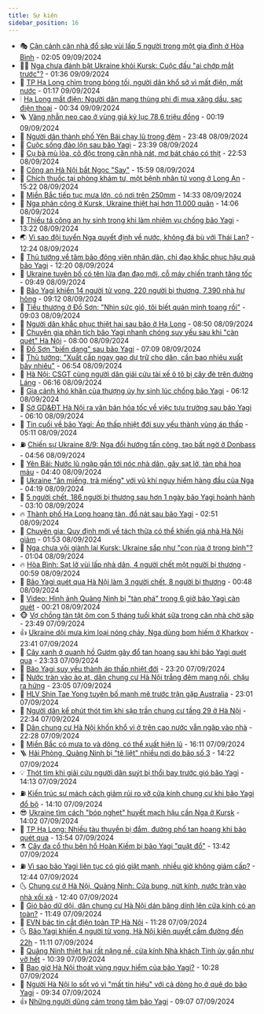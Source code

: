 ```yaml
---
title: Sự kiện
sidebar_position: 16
---
```


<!-- dantri-su-kien:START -->
- 🎭 [Cận cảnh căn nhà đổ sập vùi lấp 5 người trong một gia đình ở Hòa Bình](https://dantri.com.vn/xa-hoi/can-canh-can-nha-do-sap-vui-lap-5-nguoi-trong-mot-gia-dinh-o-hoa-binh-20240909083536468.htm) - 02:05 09/09/2024
- 👨‍🏫 [Nga chưa đánh bật Ukraine khỏi Kursk: Cuộc đấu &quot;ai chớp mắt trước&quot;?](https://dantri.com.vn/the-gioi/nga-chua-danh-bat-ukraine-khoi-kursk-cuoc-dau-ai-chop-mat-truoc-20240830185028297.htm) - 01:36 09/09/2024
- 🌮 [TP Hạ Long chìm trong bóng tối, người dân khổ sở vì mất điện, mất nước](https://dantri.com.vn/xa-hoi/tp-ha-long-chim-trong-bong-toi-nguoi-dan-kho-so-vi-mat-dien-mat-nuoc-20240909002653728.htm) - 01:17 09/09/2024
- 🕯 [Hạ Long mất điện: Người dân mang thùng phi đi mua xăng dầu, sạc điện thoại](https://dantri.com.vn/xa-hoi/ha-long-mat-dien-nguoi-dan-mang-thung-phi-di-mua-xang-dau-sac-dien-thoai-20240909020359121.htm) - 00:34 09/09/2024
- 🪜 [Vàng nhẫn neo cao ở vùng giá kỷ lục 78,6 triệu đồng](https://dantri.com.vn/kinh-doanh/vang-nhan-neo-cao-o-vung-gia-ky-luc-786-trieu-dong-20240909071206385.htm) - 00:19 09/09/2024
- 🐘 [Người dân thành phố Yên Bái chạy lũ trong đêm](https://dantri.com.vn/xa-hoi/nguoi-dan-thanh-pho-yen-bai-chay-lu-trong-dem-20240909003202241.htm) - 23:48 08/09/2024
- 🤔 [Cuộc sống đảo lộn sau bão Yagi](https://dantri.com.vn/xa-hoi/cuoc-song-dao-lon-sau-bao-yagi-20240909011939063.htm) - 23:39 08/09/2024
- 🧠 [Cụ bà mù lòa, cô độc trong căn nhà nát, mơ bát cháo có thịt](https://dantri.com.vn/tam-long-nhan-ai/cu-ba-mu-loa-co-doc-trong-can-nha-nat-mo-bat-chao-co-thit-20240904135256606.htm) - 22:53 08/09/2024
- 📝 [Công an Hà Nội bắt Ngọc &quot;Say&quot;](https://dantri.com.vn/phap-luat/cong-an-ha-noi-bat-ngoc-say-20240908225615445.htm) - 15:59 08/09/2024
- 🦏 [Chích thuốc tại phòng khám tư, một bệnh nhân tử vong ở Long An](https://dantri.com.vn/xa-hoi/chich-thuoc-tai-phong-kham-tu-mot-benh-nhan-tu-vong-o-long-an-20240908213550570.htm) - 15:22 08/09/2024
- 🥰 [Miền Bắc tiếp tục mưa lớn, có nơi trên 250mm](https://dantri.com.vn/xa-hoi/mien-bac-tiep-tuc-mua-lon-co-noi-tren-250mm-20240908212903158.htm) - 14:33 08/09/2024
- 🤗 [Nga phản công ở Kursk, Ukraine thiệt hại hơn 11.000 quân](https://dantri.com.vn/the-gioi/nga-phan-cong-o-kursk-ukraine-thiet-hai-hon-11000-quan-20240908205308160.htm) - 14:06 08/09/2024
- 🌈 [Thiếu tá công an hy sinh trong khi làm nhiệm vụ chống bão Yagi](https://dantri.com.vn/xa-hoi/thieu-ta-cong-an-hy-sinh-trong-khi-lam-nhiem-vu-chong-bao-yagi-20240908201723551.htm) - 13:22 08/09/2024
- 🌏 [Vì sao đội tuyển Nga quyết định về nước, không đá bù với Thái Lan?](https://dantri.com.vn/the-thao/vi-sao-doi-tuyen-nga-quyet-dinh-ve-nuoc-khong-da-bu-voi-thai-lan-20240908192403010.htm) - 12:24 08/09/2024
- 💄 [Thủ tướng về tâm bão động viên nhân dân, chỉ đạo khắc phục hậu quả bão Yagi](https://dantri.com.vn/xa-hoi/thu-tuong-ve-tam-bao-dong-vien-nhan-dan-chi-dao-khac-phuc-hau-qua-bao-yagi-20240908191053129.htm) - 12:20 08/09/2024
- 👺 [Ukraine tuyên bố có tên lửa đạn đạo mới, cỗ máy chiến tranh tăng tốc](https://dantri.com.vn/the-gioi/ukraine-tuyen-bo-co-ten-lua-dan-dao-moi-co-may-chien-tranh-tang-toc-20240905124919541.htm) - 09:49 08/09/2024
- 👹 [Bão Yagi khiến 14 người tử vong, 220 người bị thương, 7.390 nhà hư hỏng](https://dantri.com.vn/xa-hoi/bao-yagi-khien-14-nguoi-tu-vong-220-nguoi-bi-thuong-7390-nha-hu-hong-20240908155519764.htm) - 09:12 08/09/2024
- 🌊 [Tiểu thương ở Đồ Sơn: &quot;Nhìn sức gió, tôi biết quán mình toang rồi&quot;](https://dantri.com.vn/xa-hoi/tieu-thuong-o-do-son-nhin-suc-gio-toi-biet-quan-minh-toang-roi-20240908153553718.htm) - 09:03 08/09/2024
- 🤠 [Người dân khắc phục thiệt hại sau bão ở Hạ Long](https://dantri.com.vn/xa-hoi/nguoi-dan-khac-phuc-thiet-hai-sau-bao-o-ha-long-20240908154709489.htm) - 08:50 08/09/2024
- 🎊 [Chuyên gia phân tích bão Yagi nhanh chóng suy yếu sau khi &quot;càn quét&quot; Hà Nội](https://dantri.com.vn/xa-hoi/chuyen-gia-phan-tich-bao-yagi-nhanh-chong-suy-yeu-sau-khi-can-quet-ha-noi-20240908144027061.htm) - 08:00 08/09/2024
- 🐘 [Đồ Sơn &quot;biến dạng&quot; sau bão Yagi](https://dantri.com.vn/xa-hoi/do-son-bien-dang-sau-bao-yagi-20240908135452988.htm) - 07:09 08/09/2024
- 💂 [Thủ tướng: &quot;Xuất cấp ngay gạo dự trữ cho dân, cần bao nhiêu xuất bấy nhiêu&quot;](https://dantri.com.vn/xa-hoi/thu-tuong-xuat-cap-ngay-gao-du-tru-cho-dan-can-bao-nhieu-xuat-bay-nhieu-20240908101607509.htm) - 06:54 08/09/2024
- 👹 [Hà Nội: CSGT cùng người dân giải cứu tài xế ô tô bị cây đè trên đường Láng](https://dantri.com.vn/xa-hoi/ha-noi-csgt-cung-nguoi-dan-giai-cuu-tai-xe-o-to-bi-cay-de-tren-duong-lang-20240908124959077.htm) - 06:16 08/09/2024
- 🦒 [Gia cảnh khó khăn của thượng úy hy sinh lúc chống bão Yagi](https://dantri.com.vn/doi-song/gia-canh-kho-khan-cua-thuong-uy-hy-sinh-luc-chong-bao-yagi-20240908131028519.htm) - 06:12 08/09/2024
- 🗽 [Sở GD&amp;ĐT Hà Nội ra văn bản hỏa tốc về việc tựu trường sau bão Yagi](https://dantri.com.vn/giao-duc/so-gddt-ha-noi-ra-van-ban-hoa-toc-ve-viec-tuu-truong-sau-bao-yagi-20240908130247289.htm) - 06:10 08/09/2024
- 💄 [Tin cuối về bão Yagi: Áp thấp nhiệt đới suy yếu thành vùng áp thấp](https://dantri.com.vn/xa-hoi/tin-cuoi-ve-bao-yagi-ap-thap-nhiet-doi-suy-yeu-thanh-vung-ap-thap-20240908114220571.htm) - 05:11 08/09/2024
- ⛽️ [Chiến sự Ukraine 8/9: Nga đổi hướng tấn công, tạo bất ngờ ở Donbass](https://dantri.com.vn/the-gioi/chien-su-ukraine-89-nga-doi-huong-tan-cong-tao-bat-ngo-o-donbass-20240908114442226.htm) - 04:56 08/09/2024
- 🥷 [Yên Bái: Nước lũ ngập gần tới nóc nhà dân, gây sạt lở, tàn phá hoa màu](https://dantri.com.vn/xa-hoi/yen-bai-nuoc-lu-ngap-gan-toi-noc-nha-dan-gay-sat-lo-tan-pha-hoa-mau-20240908111557854.htm) - 04:40 08/09/2024
- 🤖 [Ukraine &quot;ăn miếng, trả miếng&quot; với vũ khí nguy hiểm hàng đầu của Nga](https://dantri.com.vn/the-gioi/ukraine-an-mieng-tra-mieng-voi-vu-khi-nguy-hiem-hang-dau-cua-nga-20240908111311725.htm) - 04:19 08/09/2024
- 🌊 [5 người chết, 186 người bị thương sau hơn 1 ngày bão Yagi hoành hành](https://dantri.com.vn/xa-hoi/5-nguoi-chet-186-nguoi-bi-thuong-sau-hon-1-ngay-bao-yagi-hoanh-hanh-20240908095340758.htm) - 03:10 08/09/2024
- 🔥 [Thành phố Hạ Long hoang tàn, đổ nát sau bão Yagi](https://dantri.com.vn/xa-hoi/thanh-pho-ha-long-hoang-tan-do-nat-sau-bao-yagi-20240908095112633.htm) - 02:51 08/09/2024
- 🦏 [Chuyên gia: Quy định mới về tách thửa có thể khiến giá nhà Hà Nội giảm](https://dantri.com.vn/bat-dong-san/chuyen-gia-quy-dinh-moi-ve-tach-thua-co-the-khien-gia-nha-ha-noi-giam-20240906131116028.htm) - 01:53 08/09/2024
- 🐘 [Nga chưa vội giành lại Kursk: Ukraine sắp như &quot;con rùa ở trong bình&quot;?](https://dantri.com.vn/the-gioi/nga-chua-voi-gianh-lai-kursk-ukraine-sap-nhu-con-rua-o-trong-binh-20240904154309769.htm) - 01:04 08/09/2024
- 🔥 [Hòa Bình: Sạt lở vùi lấp nhà dân, 4 người chết một người bị thương](https://dantri.com.vn/xa-hoi/hoa-binh-sat-lo-vui-lap-nha-dan-4-nguoi-chet-mot-nguoi-bi-thuong-20240908074752558.htm) - 00:59 08/09/2024
- 💼 [Bão Yagi quét qua Hà Nội làm 3 người chết, 8 người bị thương](https://dantri.com.vn/xa-hoi/bao-yagi-quet-qua-ha-noi-lam-3-nguoi-chet-8-nguoi-bi-thuong-20240908072759738.htm) - 00:48 08/09/2024
- 🚀 [Video: Hình ảnh Quảng Ninh bị &quot;tàn phá&quot; trong 6 giờ bão Yagi càn quét](https://dantri.com.vn/xa-hoi/video-hinh-anh-quang-ninh-bi-tan-pha-trong-6-gio-bao-yagi-can-quet-20240908070715097.htm) - 00:21 08/09/2024
- 🐵 [Vợ chồng tàn tật ôm con 5 tháng tuổi khát sữa trong căn nhà chờ sập](https://dantri.com.vn/tam-long-nhan-ai/vo-chong-tan-tat-om-con-5-thang-tuoi-khat-sua-trong-can-nha-cho-sap-20240830074349359.htm) - 23:49 07/09/2024
- 👍 [Ukraine dội mưa kim loại nóng chảy, Nga dùng bom hiếm ở Kharkov](https://dantri.com.vn/the-gioi/ukraine-doi-mua-kim-loai-nong-chay-nga-dung-bom-hiem-o-kharkov-20240908063923643.htm) - 23:41 07/09/2024
- 🚦 [Cây xanh ở quanh hồ Gươm gãy đổ tan hoang sau khi bão Yagi quét qua](https://dantri.com.vn/xa-hoi/cay-xanh-o-quanh-ho-guom-gay-do-tan-hoang-sau-khi-bao-yagi-quet-qua-20240908034525288.htm) - 23:33 07/09/2024
- 🥸 [Bão Yagi suy yếu thành áp thấp nhiệt đới](https://dantri.com.vn/xa-hoi/bao-yagi-suy-yeu-thanh-ap-thap-nhiet-doi-20240908060638868.htm) - 23:20 07/09/2024
- 🥷 [Nước tràn vào ào ạt, dân chung cư Hà Nội trắng đêm mang nồi, chậu ra hứng](https://dantri.com.vn/doi-song/nuoc-tran-vao-ao-at-dan-chung-cu-ha-noi-trang-dem-mang-noi-chau-ra-hung-20240907230353744.htm) - 23:05 07/09/2024
- 🤡 [HLV Shin Tae Yong tuyên bố mạnh mẽ trước trận gặp Australia](https://dantri.com.vn/the-thao/hlv-shin-tae-yong-tuyen-bo-manh-me-truoc-tran-gap-australia-20240907223449302.htm) - 23:01 07/09/2024
- 🥳 [Người dân kể phút thót tim khi sập trần chung cư tầng 29 ở Hà Nội](https://dantri.com.vn/doi-song/nguoi-dan-ke-phut-thot-tim-khi-sap-tran-chung-cu-tang-29-o-ha-noi-20240907233144815.htm) - 22:34 07/09/2024
- 🤩 [Dân chung cư Hà Nội khốn khổ vì ở trên cao nước vẫn ngập vào nhà](https://dantri.com.vn/doi-song/dan-chung-cu-ha-noi-khon-kho-vi-o-tren-cao-nuoc-van-ngap-vao-nha-20240907233309773.htm) - 22:28 07/09/2024
- 🎡 [Miền Bắc có mưa to và dông, có thể xuất hiện lũ](https://dantri.com.vn/xa-hoi/mien-bac-co-mua-to-va-dong-co-the-xuat-hien-lu-20240907230442020.htm) - 16:11 07/09/2024
- 🪜 [Hải Phòng, Quảng Ninh bị &quot;tê liệt&quot; nhiều nơi do bão số 3](https://dantri.com.vn/xa-hoi/hai-phong-quang-ninh-bi-te-liet-nhieu-noi-do-bao-so-3-20240907211327621.htm) - 14:22 07/09/2024
- 💡 [Thót tim khi giải cứu người dân suýt bị thổi bay trước gió bão Yagi](https://dantri.com.vn/an-sinh/thot-tim-khi-giai-cuu-nguoi-dan-suyt-bi-thoi-bay-truoc-gio-bao-yagi-20240907204455932.htm) - 14:13 07/09/2024
- ⛽️ [Kiến trúc sư mách cách giảm rủi ro vỡ cửa kính chung cư khi bão Yagi đổ bộ](https://dantri.com.vn/bat-dong-san/kien-truc-su-mach-cach-giam-rui-ro-vo-cua-kinh-chung-cu-khi-bao-yagi-do-bo-20240907205950417.htm) - 14:10 07/09/2024
- 😎 [Ukraine tìm cách &quot;bóp nghẹt&quot; huyết mạch hậu cần Nga ở Kursk](https://dantri.com.vn/the-gioi/ukraine-tim-cach-bop-nghet-huyet-mach-hau-can-nga-o-kursk-20240907205906688.htm) - 14:02 07/09/2024
- 🗽 [TP Hạ Long: Nhiều tàu thuyền bị đắm, đường phố tan hoang khi bão quét qua](https://dantri.com.vn/xa-hoi/tp-ha-long-nhieu-tau-thuyen-bi-dam-duong-pho-tan-hoang-khi-bao-quet-qua-20240907205140602.htm) - 13:54 07/09/2024
- ⚗️ [Cây đa cổ thụ bên hồ Hoàn Kiếm bị bão Yagi &quot;quật đổ&quot;](https://dantri.com.vn/du-lich/cay-da-co-thu-ben-ho-hoan-kiem-bi-bao-yagi-quat-do-20240907201327698.htm) - 13:42 07/09/2024
- ⛽️ [Vì sao bão Yagi liên tục có gió giật mạnh, nhiều giờ không giảm cấp?](https://dantri.com.vn/xa-hoi/vi-sao-bao-yagi-lien-tuc-co-gio-giat-manh-nhieu-gio-khong-giam-cap-20240907192834861.htm) - 12:44 07/09/2024
- 🌜 [Chung cư ở Hà Nội, Quảng Ninh: Cửa bung, nứt kính, nước tràn vào nhà xối xả](https://dantri.com.vn/doi-song/chung-cu-o-ha-noi-quang-ninh-cua-bung-nut-kinh-nuoc-tran-vao-nha-xoi-xa-20240907174555590.htm) - 12:40 07/09/2024
- 🦩 [Gió bão dữ dội, dân chung cư Hà Nội dán băng dính lên cửa kính có an toàn?](https://dantri.com.vn/doi-song/gio-bao-du-doi-dan-chung-cu-ha-noi-dan-bang-dinh-len-cua-kinh-co-an-toan-20240907182913084.htm) - 11:49 07/09/2024
- 🦒 [EVN bác tin cắt điện toàn TP Hà Nội](https://dantri.com.vn/kinh-doanh/evn-bac-tin-cat-dien-toan-tp-ha-noi-20240907182557249.htm) - 11:28 07/09/2024
- 🌜 [Bão Yagi khiến 4 người tử vong, Hà Nội kiên quyết cấm đường đến 22h](https://dantri.com.vn/xa-hoi/bao-yagi-khien-4-nguoi-tu-vong-ha-noi-kien-quyet-cam-duong-den-22h-20240907180642461.htm) - 11:11 07/09/2024
- 🐎 [Quảng Ninh thiệt hại rất nặng nề, cửa kính Nhà khách Tỉnh ủy gần như vỡ hết](https://dantri.com.vn/xa-hoi/quang-ninh-thiet-hai-rat-nang-ne-cua-kinh-nha-khach-tinh-uy-gan-nhu-vo-het-20240907173330028.htm) - 10:39 07/09/2024
- 🌋 [Bao giờ Hà Nội thoát vùng nguy hiểm của bão Yagi?](https://dantri.com.vn/xa-hoi/bao-gio-ha-noi-thoat-vung-nguy-hiem-cua-bao-yagi-20240907172144083.htm) - 10:28 07/09/2024
- 🧰 [Người Hà Nội lo sốt vó vì &quot;mất tín hiệu&quot; với cả dòng họ ở quê do bão Yagi](https://dantri.com.vn/an-sinh/nguoi-ha-noi-lo-sot-vo-vi-mat-tin-hieu-voi-ca-dong-ho-o-que-do-bao-yagi-20240907162452478.htm) - 09:34 07/09/2024
- 👍 [Những người dũng cảm trong tâm bão Yagi](https://dantri.com.vn/xa-hoi/nhung-nguoi-dung-cam-trong-tam-bao-yagi-20240907155544738.htm) - 09:07 07/09/2024<!-- dantri-su-kien:END -->

